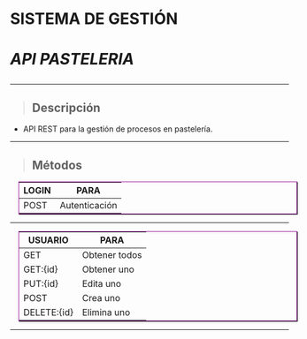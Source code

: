 # **SISTEMA DE GESTIÓN**
# **_API PASTELERIA_** <hr>
> ## Descripción
- API REST para la gestión de procesos en pastelería.

<hr>

>## Métodos

**LOGIN**  | **PARA**
------------ | -------------
POST         | Autenticación
<hr>

**USUARIO**  | **PARA**
------------ | -------------
GET          | Obtener todos 
GET:{id}     | Obtener uno
PUT:{id}     | Edita uno
POST         | Crea uno
DELETE:{id}  | Elimina uno
<hr>


<style>table{margin:15px;pading:5px;border:1px solid rgba(150,20,150);box-shadow:1px 1px rgba(20,20,20)}</style>